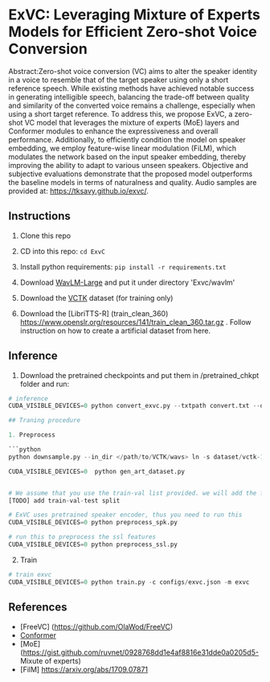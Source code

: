 # ExVC: Leveraging Mixture of Experts Models for Efficient Zero-shot Voice Conversion

Abstract:Zero-shot voice conversion (VC) aims to alter the speaker identity in a voice to resemble that of the target speaker using only a short reference speech. While existing methods have achieved notable success in generating intelligible speech, balancing the trade-off between quality and similarity of the converted voice remains a challenge, especially when using a short target reference. To address this, we propose ExVC, a zero-shot VC model that leverages the mixture of experts (MoE) layers and Conformer modules to enhance the expressiveness and overall performance. Additionally, to efficiently condition the model on speaker embedding, we employ feature-wise linear modulation (FiLM), which modulates the network based on the input speaker embedding, thereby improving the ability to adapt to various unseen speakers. Objective and subjective evaluations demonstrate that the proposed model outperforms the baseline models in terms of naturalness and quality. Audio samples are
provided at: https://tksavy.github.io/exvc/.

## Instructions 

1. Clone this repo

2. CD into this repo: `cd ExvC`

3. Install python requirements: `pip install -r requirements.txt`

4. Download [WavLM-Large](https://github.com/microsoft/unilm/tree/master/wavlm) and put it under directory 'Exvc/wavlm'

5. Download the [VCTK](https://datashare.ed.ac.uk/handle/10283/3443) dataset (for training only)

6. Download the [LibriTTS-R] (train_clean_360) https://www.openslr.org/resources/141/train_clean_360.tar.gz . Follow instruction on how to create a artificial dataset from here. 

## Inference

1. Download the pretrained checkpoints and put them in /pretrained_chkpt folder and run: 

```python
# inference 
CUDA_VISIBLE_DEVICES=0 python convert_exvc.py --txtpath convert.txt --outdir output_exvc

## Traning procedure

1. Preprocess

```python
python downsample.py --in_dir </path/to/VCTK/wavs> ln -s dataset/vctk-16k DUMMY

CUDA_VISIBLE_DEVICES=0  python gen_art_dataset.py 


# We assume that you use the train-val list provided. we will add the file later. 
[TODO] add train-val-test split

# ExVC uses pretrained speaker encoder, thus you need to run this
CUDA_VISIBLE_DEVICES=0 python preprocess_spk.py

# run this to preprocess the ssl features
CUDA_VISIBLE_DEVICES=0 python preprocess_ssl.py
```
2. Train

```python
# train exvc
CUDA_VISIBLE_DEVICES=0 python train.py -c configs/exvc.json -m exvc
```
## References
- [FreeVC] (https://github.com/OlaWod/FreeVC)
- [Conformer](https://github.com/sooftware/conformer)
- [MoE] (https://gist.github.com/ruvnet/0928768dd1e4af8816e31dde0a0205d5- Mixute of experts)
- [FilM] https://arxiv.org/abs/1709.07871 
